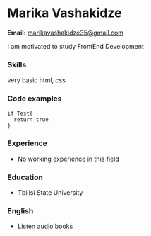 # Marika Vashakidze
 
**Email:** marikavashakidze35@gmail.com

I am motivated to study FrontEnd Development

### Skills
very basic html, css

### Code examples
```
if Test{
  return true
}
```
### Experience
* No working experience in this field

### Education
* Tbilisi State University

### English
* Listen audio books



